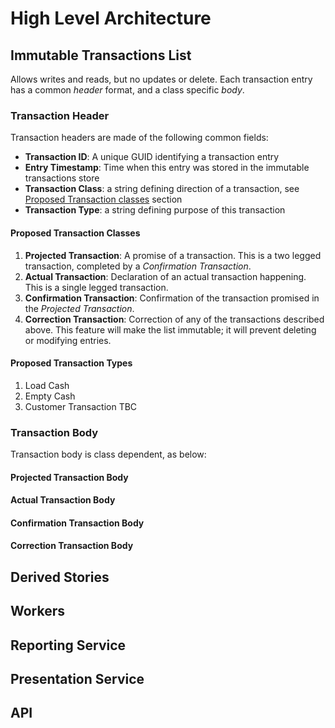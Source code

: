 # High Level Architecture
## Immutable Transactions List
Allows writes and reads, but no updates or delete. Each transaction entry has a common _header_ format, and a class specific _body_.

### Transaction Header
Transaction headers are made of the following common fields:
- **Transaction ID**: A unique GUID identifying a transaction entry  
- **Entry Timestamp**: Time when this entry was stored in the immutable transactions store 
- **Transaction Class**: a string defining direction of a transaction, see [Proposed Transaction classes](#proposed-transaction-classes) section 
- **Transaction Type**: a string defining purpose of this transaction

#### Proposed Transaction Classes
1. **Projected Transaction**: A promise of a transaction. This is a two legged transaction, completed by a _Confirmation Transaction_.
1. **Actual Transaction**: Declaration of an actual transaction happening. This is a single legged transaction. 
1. **Confirmation Transaction**: Confirmation of the transaction promised in the _Projected Transaction_.
1. **Correction Transaction**: Correction of any of the transactions described above. This feature will make the list immutable; it will prevent deleting or modifying entries.

#### Proposed Transaction Types
1. Load Cash
1. Empty Cash 
1. Customer Transaction 
TBC

### Transaction Body 
Transaction body is class dependent, as below:

#### Projected Transaction Body 
#### Actual Transaction Body 
#### Confirmation Transaction Body 
#### Correction Transaction Body 

## Derived Stories
## Workers
## Reporting Service
## Presentation Service
## API
